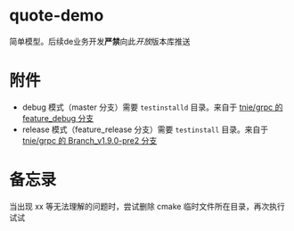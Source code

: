 # quote-demo
简单模型。后续de业务开发**严禁**向此*开放*版本库推送

# 附件

- debug 模式（master 分支）需要 `testinstalld` 目录。来自于 [tnie/grpc 的 feature_debug 分支][2]
- release 模式（feature_release 分支）需要 `testinstall` 目录。来自于 [tnie/grpc 的 Branch_v1.9.0-pre2 分支][1]

# 备忘录

当出现 xx 等无法理解的问题时，尝试删除 cmake 临时文件所在目录，再次执行试试

[1]:https://github.com/tnie/grpc/tree/Branch_v1.9.0-pre2
[2]:https://github.com/tnie/grpc/tree/feature_debug

